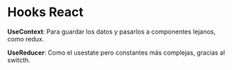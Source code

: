 # Hooks React

**UseContext**: Para guardar los datos y pasarlos a componentes lejanos, como redux.

**UseReducer**: Como el usestate pero constantes más complejas, gracias al switcth.
